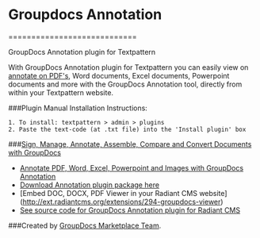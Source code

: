 # Groupdocs Annotation
============================

GroupDocs Annotation plugin for Textpattern

With GroupDocs Annotation plugin for Textpattern you can easily view on [annotate on PDF's](http://groupdocs.com/apps/annotation), Word documents, Excel documents, Powerpoint documents and more with the GroupDocs Annotation tool, directly from within your Textpattern website.

###Plugin Manual Installation Instructions:

	1. To install: textpattern > admin > plugins
	2. Paste the text-code (at .txt file) into the 'Install plugin' box


###[Sign, Manage, Annotate, Assemble, Compare and Convert Documents with GroupDocs](http://groupdocs.com)
* [Annotate PDF, Word, Excel, Powerpoint and Images with GroupDocs Annotation](http://groupdocs.com/apps/annotation)
* [Download Annotation plugin package here](https://github.com/groupdocs/radiant-groupdocs-annotation)
* [Embed DOC, DOCX, PDF Viewer in your Radiant CMS website] (http://ext.radiantcms.org/extensions/294-groupdocs-viewer)
* [See source code for GroupDocs Annotation plugin for Radiant CMS](https://github.com/groupdocs/radiant-groupdocs-annotation-source)

###Created by [GroupDocs Marketplace Team](http://groupdocs.com/marketplace/).